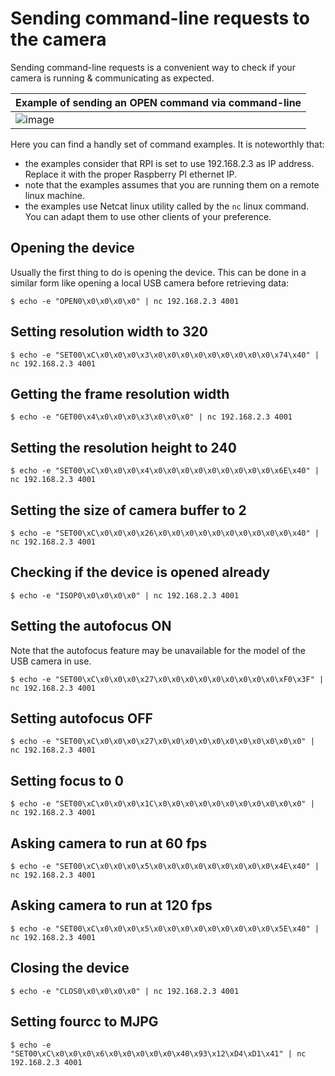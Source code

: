 # Sending command-line requests to the camera

Sending command-line requests is a convenient way to check if your camera is running & communicating as expected.

| Example of sending an OPEN command via command-line  | 
| ------------- | 
| ![image](https://user-images.githubusercontent.com/9665358/132090846-678ec0f4-511b-4a27-b67c-5669cb623568.png)  |




Here you can find a handly set of command examples. It is noteworthly that:

- the examples consider that RPI is set to use 192.168.2.3 as IP address. Replace it with the proper Raspberry PI ethernet IP.
- note that the examples assumes that you are running them on a remote linux machine.
- the examples use Netcat  linux utility called by the `nc` linux command. You can adapt them to use other clients of your preference.

## Opening the device

Usually the first thing to do is opening the device. This can be done in a similar form like opening a local USB camera before retrieving data:

```
$ echo -e "OPEN0\x0\x0\x0\x0" | nc 192.168.2.3 4001
```

## Setting resolution width to 320

```
$ echo -e "SET00\xC\x0\x0\x0\x3\x0\x0\x0\x0\x0\x0\x0\x0\x0\x74\x40" | nc 192.168.2.3 4001
```

## Getting the frame resolution width

```
$ echo -e "GET00\x4\x0\x0\x0\x3\x0\x0\x0" | nc 192.168.2.3 4001
```

## Setting the resolution height to 240

```
$ echo -e "SET00\xC\x0\x0\x0\x4\x0\x0\x0\x0\x0\x0\x0\x0\x0\x6E\x40" | nc 192.168.2.3 4001
```

## Setting the size of camera buffer to 2

```
$ echo -e "SET00\xC\x0\x0\x0\x26\x0\x0\x0\x0\x0\x0\x0\x0\x0\x0\x40" | nc 192.168.2.3 4001
```

## Checking if the device is opened already

```
$ echo -e "ISOP0\x0\x0\x0\x0" | nc 192.168.2.3 4001
```

## Setting the autofocus ON

Note that the autofocus feature may be unavailable for the model of the USB camera in use.

```
$ echo -e "SET00\xC\x0\x0\x0\x27\x0\x0\x0\x0\x0\x0\x0\x0\x0\xF0\x3F" | nc 192.168.2.3 4001
```

## Setting autofocus OFF

```
$ echo -e "SET00\xC\x0\x0\x0\x27\x0\x0\x0\x0\x0\x0\x0\x0\x0\x0\x0" | nc 192.168.2.3 4001
```

## Setting focus to 0

```
$ echo -e "SET00\xC\x0\x0\x0\x1C\x0\x0\x0\x0\x0\x0\x0\x0\x0\x0\x0" | nc 192.168.2.3 4001
```

## Asking camera to run at 60 fps

```
$ echo -e "SET00\xC\x0\x0\x0\x5\x0\x0\x0\x0\x0\x0\x0\x0\x0\x4E\x40" | nc 192.168.2.3 4001
```

## Asking camera to run at 120 fps

```
$ echo -e "SET00\xC\x0\x0\x0\x5\x0\x0\x0\x0\x0\x0\x0\x0\x0\x5E\x40" | nc 192.168.2.3 4001
```

## Closing the device

```
$ echo -e "CLOS0\x0\x0\x0\x0" | nc 192.168.2.3 4001
```

## Setting fourcc to MJPG

```
$ echo -e "SET00\xC\x0\x0\x0\x6\x0\x0\x0\x0\x0\x40\x93\x12\xD4\xD1\x41" | nc 192.168.2.3 4001
```
